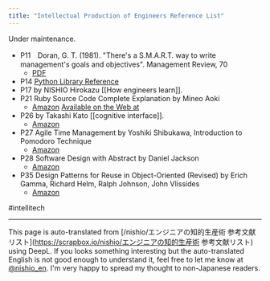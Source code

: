 ```yaml
---
title: "Intellectual Production of Engineers Reference List"
---
```


Under maintenance.

- P11　Doran, G. T. (1981). "There's a S.M.A.R.T. way to write management's goals and objectives". Management Review, 70
    - [PDF](https://community.mis.temple.edu/mis0855002fall2015/files/2015/10/S.M.A.R.T-Way-Management-Review.pdf)
- P14 [Python Library Reference](https://docs.python.jp/3/library/index.html)
- P17 by NISHIO Hirokazu [[How engineers learn]].
- P21 Ruby Source Code Complete Explanation by Mineo Aoki
    - [Amazon](https://amzn.to/2LpgYsj) [Available on the Web at](http://i.loveruby.net/ja/rhg/)
- P26 by Takashi Kato [[cognitive interface]].
    - [Amazon](https://amzn.to/2uUJ1Wn)
- P27 Agile Time Management by Yoshiki Shibukawa, Introduction to Pomodoro Technique
    - [Amazon](https://amzn.to/2uPSTAr)
- P28 Software Design with Abstract by Daniel Jackson
    - [Amazon](https://amzn.to/2uN8pNy)
- P35 Design Patterns for Reuse in Object-Oriented (Revised) by Erich Gamma, Richard Helm, Ralph Johnson, John Vlissides
    - [Amazon](https://amzn.to/2mJhh2s)


#intellitech

---
This page is auto-translated from [/nishio/エンジニアの知的生産術 参考文献リスト](https://scrapbox.io/nishio/エンジニアの知的生産術 参考文献リスト) using DeepL. If you looks something interesting but the auto-translated English is not good enough to understand it, feel free to let me know at [@nishio_en](https://twitter.com/nishio_en). I'm very happy to spread my thought to non-Japanese readers.